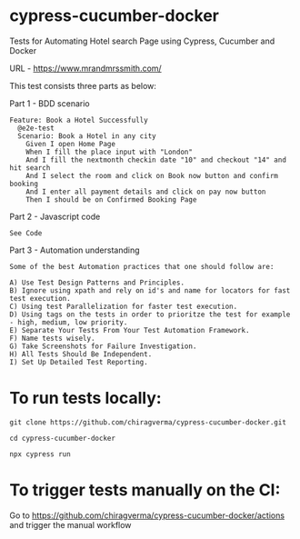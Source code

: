 # cypress-cucumber-docker

Tests for Automating Hotel search Page using Cypress, Cucumber and Docker

URL - https://www.mrandmrssmith.com/


This test consists three parts as below:

Part 1 - BDD scenario

```
Feature: Book a Hotel Successfully
  @e2e-test
  Scenario: Book a Hotel in any city
    Given I open Home Page
    When I fill the place input with "London"
    And I fill the nextmonth checkin date "10" and checkout "14" and hit search
    And I select the room and click on Book now button and confirm booking
    And I enter all payment details and click on pay now button
    Then I should be on Confirmed Booking Page
```

Part 2 - Javascript code

```
See Code
```

Part 3 - Automation understanding

```
Some of the best Automation practices that one should follow are:

A) Use Test Design Patterns and Principles.
B) Ignore using xpath and rely on id's and name for locators for fast test execution.
C) Using test Parallelization for faster test execution.
D) Using tags on the tests in order to prioritze the test for example - high, medium, low priority.
E) Separate Your Tests From Your Test Automation Framework.
F) Name tests wisely.
G) Take Screenshots for Failure Investigation.
H) All Tests Should Be Independent.
I) Set Up Detailed Test Reporting.
```


# To run tests locally:

```
git clone https://github.com/chiragverma/cypress-cucumber-docker.git
```

```
cd cypress-cucumber-docker
```

```
npx cypress run
```

# To trigger tests manually on the CI:
Go to https://github.com/chiragverma/cypress-cucumber-docker/actions and trigger the manual workflow

